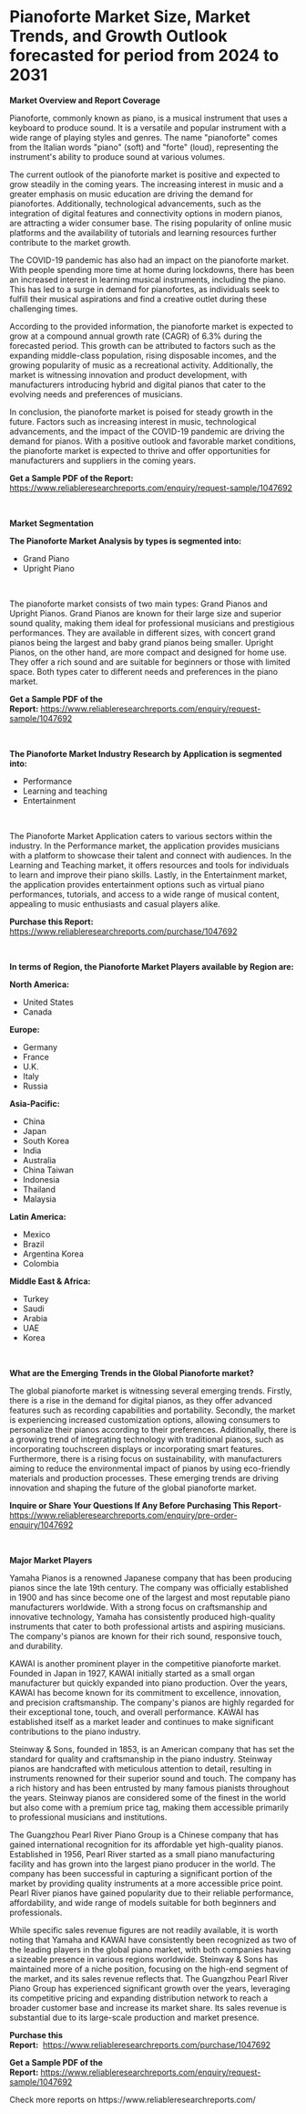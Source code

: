 <p><h1>Pianoforte Market Size, Market Trends, and Growth Outlook forecasted for period from 2024 to 2031</h1></p><p><strong>Market Overview and Report Coverage</strong></p>
<p><p>Pianoforte, commonly known as piano, is a musical instrument that uses a keyboard to produce sound. It is a versatile and popular instrument with a wide range of playing styles and genres. The name "pianoforte" comes from the Italian words "piano" (soft) and "forte" (loud), representing the instrument's ability to produce sound at various volumes.</p><p>The current outlook of the pianoforte market is positive and expected to grow steadily in the coming years. The increasing interest in music and a greater emphasis on music education are driving the demand for pianofortes. Additionally, technological advancements, such as the integration of digital features and connectivity options in modern pianos, are attracting a wider consumer base. The rising popularity of online music platforms and the availability of tutorials and learning resources further contribute to the market growth.</p><p>The COVID-19 pandemic has also had an impact on the pianoforte market. With people spending more time at home during lockdowns, there has been an increased interest in learning musical instruments, including the piano. This has led to a surge in demand for pianofortes, as individuals seek to fulfill their musical aspirations and find a creative outlet during these challenging times.</p><p>According to the provided information, the pianoforte market is expected to grow at a compound annual growth rate (CAGR) of 6.3% during the forecasted period. This growth can be attributed to factors such as the expanding middle-class population, rising disposable incomes, and the growing popularity of music as a recreational activity. Additionally, the market is witnessing innovation and product development, with manufacturers introducing hybrid and digital pianos that cater to the evolving needs and preferences of musicians.</p><p>In conclusion, the pianoforte market is poised for steady growth in the future. Factors such as increasing interest in music, technological advancements, and the impact of the COVID-19 pandemic are driving the demand for pianos. With a positive outlook and favorable market conditions, the pianoforte market is expected to thrive and offer opportunities for manufacturers and suppliers in the coming years.</p></p>
<p><strong>Get a Sample PDF of the Report:</strong> <a href="https://www.reliableresearchreports.com/enquiry/request-sample/1047692">https://www.reliableresearchreports.com/enquiry/request-sample/1047692</a></p>
<p>&nbsp;</p>
<p><strong>Market Segmentation</strong></p>
<p><strong>The Pianoforte Market Analysis by types is segmented into:</strong></p>
<p><ul><li>Grand Piano</li><li>Upright Piano</li></ul></p>
<p>&nbsp;</p>
<p><p>The pianoforte market consists of two main types: Grand Pianos and Upright Pianos. Grand Pianos are known for their large size and superior sound quality, making them ideal for professional musicians and prestigious performances. They are available in different sizes, with concert grand pianos being the largest and baby grand pianos being smaller. Upright Pianos, on the other hand, are more compact and designed for home use. They offer a rich sound and are suitable for beginners or those with limited space. Both types cater to different needs and preferences in the piano market.</p></p>
<p><strong>Get a Sample PDF of the Report:</strong>&nbsp;<a href="https://www.reliableresearchreports.com/enquiry/request-sample/1047692">https://www.reliableresearchreports.com/enquiry/request-sample/1047692</a></p>
<p>&nbsp;</p>
<p><strong>The Pianoforte Market Industry Research by Application is segmented into:</strong></p>
<p><ul><li>Performance</li><li>Learning and teaching</li><li>Entertainment</li></ul></p>
<p>&nbsp;</p>
<p><p>The Pianoforte Market Application caters to various sectors within the industry. In the Performance market, the application provides musicians with a platform to showcase their talent and connect with audiences. In the Learning and Teaching market, it offers resources and tools for individuals to learn and improve their piano skills. Lastly, in the Entertainment market, the application provides entertainment options such as virtual piano performances, tutorials, and access to a wide range of musical content, appealing to music enthusiasts and casual players alike.</p></p>
<p><strong>Purchase this Report:</strong>&nbsp; <a href="https://www.reliableresearchreports.com/purchase/1047692">https://www.reliableresearchreports.com/purchase/1047692</a></p>
<p>&nbsp;</p>
<p><strong>In terms of Region, the Pianoforte Market Players available by Region are:</strong></p>
<p>
    <p> <strong> North America: </strong>
        <ul>
            <li>United States</li>
            <li>Canada</li>
        </ul>
        </p> 
    <p> <strong> Europe: </strong>
        <ul>
            <li>Germany</li>
            <li>France</li>
            <li>U.K.</li>
            <li>Italy</li>
            <li>Russia</li>
        </ul>
        </p> 
    <p> <strong> Asia-Pacific: </strong>
        <ul>
            <li>China</li>
            <li>Japan</li>
            <li>South Korea</li>
            <li>India</li>
            <li>Australia</li>
            <li>China Taiwan</li>
            <li>Indonesia</li>
            <li>Thailand</li>
            <li>Malaysia</li>
        </ul>
        </p> 
    <p> <strong> Latin America: </strong>
        <ul>
            <li>Mexico</li>
            <li>Brazil</li>
            <li>Argentina Korea</li>
            <li>Colombia</li>
        </ul>
        </p> 
    <p> <strong> Middle East & Africa: </strong>
        <ul>
            <li>Turkey</li>
            <li>Saudi</li>
            <li>Arabia</li>
            <li>UAE</li>
            <li>Korea</li>
        </ul>
    </p>
    </p>
<p>&nbsp;</p>
<p><strong>What are the Emerging Trends in the Global Pianoforte market?</strong></p>
<p><p>The global pianoforte market is witnessing several emerging trends. Firstly, there is a rise in the demand for digital pianos, as they offer advanced features such as recording capabilities and portability. Secondly, the market is experiencing increased customization options, allowing consumers to personalize their pianos according to their preferences. Additionally, there is a growing trend of integrating technology with traditional pianos, such as incorporating touchscreen displays or incorporating smart features. Furthermore, there is a rising focus on sustainability, with manufacturers aiming to reduce the environmental impact of pianos by using eco-friendly materials and production processes. These emerging trends are driving innovation and shaping the future of the global pianoforte market.</p></p>
<p><strong>Inquire or Share Your Questions If Any Before Purchasing This Report</strong>- <a href="https://www.reliableresearchreports.com/enquiry/pre-order-enquiry/1047692">https://www.reliableresearchreports.com/enquiry/pre-order-enquiry/1047692</a></p>
<p>&nbsp;</p>
<p><strong>Major Market Players</strong></p>
<p><p>Yamaha Pianos is a renowned Japanese company that has been producing pianos since the late 19th century. The company was officially established in 1900 and has since become one of the largest and most reputable piano manufacturers worldwide. With a strong focus on craftsmanship and innovative technology, Yamaha has consistently produced high-quality instruments that cater to both professional artists and aspiring musicians. The company's pianos are known for their rich sound, responsive touch, and durability.</p><p>KAWAI is another prominent player in the competitive pianoforte market. Founded in Japan in 1927, KAWAI initially started as a small organ manufacturer but quickly expanded into piano production. Over the years, KAWAI has become known for its commitment to excellence, innovation, and precision craftsmanship. The company's pianos are highly regarded for their exceptional tone, touch, and overall performance. KAWAI has established itself as a market leader and continues to make significant contributions to the piano industry.</p><p>Steinway & Sons, founded in 1853, is an American company that has set the standard for quality and craftsmanship in the piano industry. Steinway pianos are handcrafted with meticulous attention to detail, resulting in instruments renowned for their superior sound and touch. The company has a rich history and has been entrusted by many famous pianists throughout the years. Steinway pianos are considered some of the finest in the world but also come with a premium price tag, making them accessible primarily to professional musicians and institutions.</p><p>The Guangzhou Pearl River Piano Group is a Chinese company that has gained international recognition for its affordable yet high-quality pianos. Established in 1956, Pearl River started as a small piano manufacturing facility and has grown into the largest piano producer in the world. The company has been successful in capturing a significant portion of the market by providing quality instruments at a more accessible price point. Pearl River pianos have gained popularity due to their reliable performance, affordability, and wide range of models suitable for both beginners and professionals.</p><p>While specific sales revenue figures are not readily available, it is worth noting that Yamaha and KAWAI have consistently been recognized as two of the leading players in the global piano market, with both companies having a sizeable presence in various regions worldwide. Steinway & Sons has maintained more of a niche position, focusing on the high-end segment of the market, and its sales revenue reflects that. The Guangzhou Pearl River Piano Group has experienced significant growth over the years, leveraging its competitive pricing and expanding distribution network to reach a broader customer base and increase its market share. Its sales revenue is substantial due to its large-scale production and market presence.</p></p>
<p><strong>Purchase this Report:</strong>&nbsp;&nbsp;<a href="https://www.reliableresearchreports.com/purchase/1047692">https://www.reliableresearchreports.com/purchase/1047692</a></p>
<p></p>
<p><strong>Get a Sample PDF of the Report:</strong>&nbsp;<a href="https://www.reliableresearchreports.com/enquiry/request-sample/1047692">https://www.reliableresearchreports.com/enquiry/request-sample/1047692</a></p>
<p>Check more reports on https://www.reliableresearchreports.com/</p>